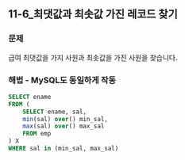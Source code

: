 ## 11-6_최댓값과 최솟값 가진 레코드 찾기

### 문제
급여 최댓값을 가지 사원과 최솟값을 가진 사원을 찾습니다.

### 해법 - MySQL도 동일하게 작동  
```sql
SELECT ename
FROM (
    SELECT ename, sal, 
    min(sal) over() min_sal,
    max(sal) over() max_sal
    FROM emp
) X
WHERE sal in (min_sal, max_sal)
```
